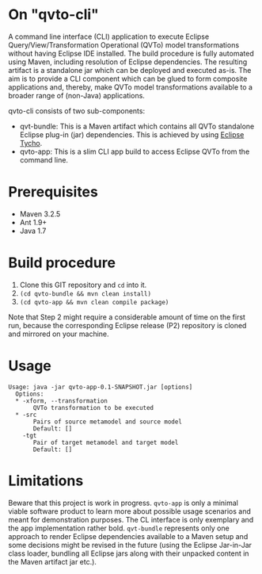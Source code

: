 # On "qvto-cli"
A command line interface (CLI) application to execute Eclipse Query/View/Transformation Operational (QVTo) model transformations without having Eclipse IDE installed. The build procedure is fully automated using Maven, including resolution of Eclipse dependencies. The resulting artifact is a standalone jar which can be deployed and executed as-is. The aim is to provide a CLI component which can be glued to form composite applications and, thereby, make QVTo model transformations available to a broader range of (non-Java) applications.

qvto-cli consists of two sub-components:

* qvt-bundle: This is a Maven artifact which contains all QVTo standalone Eclipse plug-in (jar) dependencies. This is achieved by using [Eclipse Tycho](https://eclipse.org/tycho/).
* qvto-app: This is a slim CLI app build to access Eclipse QVTo from the command line. 

# Prerequisites

* Maven 3.2.5
* Ant 1.9+
* Java 1.7

# Build procedure

1. Clone this GIT repository and `cd` into it.
2. `(cd qvto-bundle && mvn clean install)`
3. `(cd qvto-app && mvn clean compile package)`

Note that Step 2 might require a considerable amount of time on the first run, because the corresponding Eclipse release (P2) repository is cloned and mirrored on your machine.

# Usage

```
Usage: java -jar qvto-app-0.1-SNAPSHOT.jar [options] 
  Options:
  * -xform, --transformation
       QVTo transformation to be executed
  * -src
       Pairs of source metamodel and source model
       Default: []
    -tgt
       Pair of target metamodel and target model
       Default: []
```

# Limitations #

Beware that this project is work in progress. `qvto-app` is only a minimal viable software product to learn more about possible usage scenarios and meant for demonstration purposes. The CL interface is only exemplary and the app implementation rather bold. `qvt-bundle` represents only one approach to render Eclipse dependencies available to a Maven setup and some decisions might be revised in the future (using the Eclipse Jar-in-Jar class loader, bundling all Eclipse jars along with their unpacked content in the Maven artifact jar etc.).

